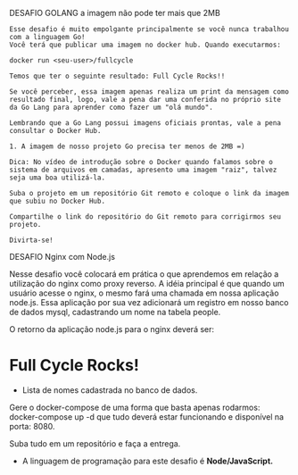 DESAFIO GOLANG
    a imagem não pode ter mais que 2MB
    
    Esse desafio é muito empolgante principalmente se você nunca trabalhou com a linguagem Go!
    Você terá que publicar uma imagem no docker hub. Quando executarmos:
    
    docker run <seu-user>/fullcycle
    
    Temos que ter o seguinte resultado: Full Cycle Rocks!!
    
    Se você perceber, essa imagem apenas realiza um print da mensagem como resultado final, logo, vale a pena dar uma conferida no próprio site da Go Lang para aprender como fazer um "olá mundo".
    
    Lembrando que a Go Lang possui imagens oficiais prontas, vale a pena consultar o Docker Hub.
    
    1. A imagem de nosso projeto Go precisa ter menos de 2MB =)
    
    Dica: No vídeo de introdução sobre o Docker quando falamos sobre o sistema de arquivos em camadas, apresento uma imagem "raiz", talvez seja uma boa utilizá-la.
    
    Suba o projeto em um repositório Git remoto e coloque o link da imagem que subiu no Docker Hub.
    
    Compartilhe o link do repositório do Git remoto para corrigirmos seu projeto.
    
    Divirta-se!

DESAFIO Nginx com Node.js

Nesse desafio você colocará em prática o que aprendemos em relação a utilização do nginx como proxy reverso. A idéia principal é que quando um usuário acesse o nginx, o mesmo fará uma chamada em nossa aplicação node.js. Essa aplicação por sua vez adicionará um registro em nosso banco de dados mysql, cadastrando um nome na tabela people.

O retorno da aplicação node.js para o nginx deverá ser:

<h1>Full Cycle Rocks!</h1>

- Lista de nomes cadastrada no banco de dados.

Gere o docker-compose de uma forma que basta apenas rodarmos: docker-compose up -d que tudo deverá estar funcionando e disponível na porta: 8080.

Suba tudo em um repositório e faça a entrega.

- A linguagem de programação para este desafio é **Node/JavaScript.**
